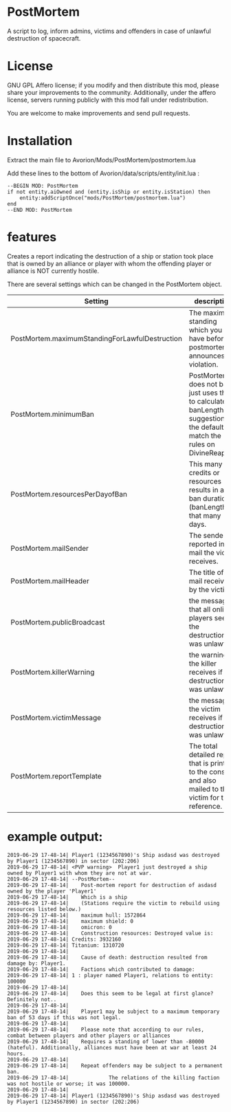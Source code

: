 # PostMortem
A script to log, inform admins, victims and offenders in case of unlawful destruction of spacecraft.


# License

GNU GPL Affero license; if you modify and then distribute this mod, please share your improvements to the community.
Additionally, under the affero license, servers running publicly with this mod fall under redistribution.

You are welcome to make improvements and send pull requests.

# Installation

Extract the main file to Avorion/Mods/PostMortem/postmortem.lua

Add these lines to the bottom of Avorion/data/scripts/entity/init.lua :

````
--BEGIN MOD: PostMortem
if not entity.aiOwned and (entity.isShip or entity.isStation) then 
	entity:addScriptOnce("mods/PostMortem/postmortem.lua") 
end
--END MOD: PostMortem
````

# features

Creates a report indicating the destruction of a ship or station took place that is owned by an alliance or player with whom the offending player or alliance is NOT currently hostile.

There are several settings which can be changed in the PostMortem object.

|Setting|description|
|---------------------------------------------|----------------------------------------------------------------------------------------|
PostMortem.maximumStandingForLawfulDestruction | The maximum standing which you can have before postmortem announces the violation.
PostMortem.minimumBan|PostMortem does not ban  it just uses this to calculate a banLength suggestion, the defaults match the rules on DivineReapers.
PostMortem.resourcesPerDayofBan| This many credits or resources results in a ban duration (banLength) of that many days.
PostMortem.mailSender| The sender reported in the mail the victim receives.
PostMortem.mailHeader| The title of the mail received by the victim.
PostMortem.publicBroadcast| the message that all online players see if the destruction was unlawful.
PostMortem.killerWarning|the warning the killer receives if the destruction was unlawful.
PostMortem.victimMessage|the message the victim receives if the destruction was unlawful.
PostMortem.reportTemplate|The total detailed report that is printed to the console and also mailed to the victim for their reference.


# example output:

    2019-06-29 17-48-14| Player1 (1234567890)'s Ship asdasd was destroyed by Player1 (1234567890) in sector (202:206)
    2019-06-29 17-48-14| <PVP warning>  Player1 just destroyed a ship owned by Player1 with whom they are not at war. 
    2019-06-29 17-48-14| --PostMortem--
    2019-06-29 17-48-14| 	Post-mortem report for destruction of asdasd owned by the player 'Player1'
    2019-06-29 17-48-14| 	Which is a ship
    2019-06-29 17-48-14| 	(Stations require the victim to rebuild using resources listed below.)
    2019-06-29 17-48-14| 	maximum hull: 1572864
    2019-06-29 17-48-14| 	maximum shield: 0
    2019-06-29 17-48-14| 	omicron: 0
    2019-06-29 17-48-14| 	Construction resources: Destroyed value is:
    2019-06-29 17-48-14| Credits: 3932160
    2019-06-29 17-48-14| Titanium: 1310720
    2019-06-29 17-48-14| 	
    2019-06-29 17-48-14| 	Cause of death: destruction resulted from damage by: Player1.
    2019-06-29 17-48-14| 	Factions which contributed to damage: 
    2019-06-29 17-48-14| 1 : player named Player1, relations to entity: 100000 	
    2019-06-29 17-48-14| 	
    2019-06-29 17-48-14| 	Does this seem to be legal at first glance? Definitely not..
    2019-06-29 17-48-14| 	
    2019-06-29 17-48-14| 	Player1 may be subject to a maximum temporary ban of 53 days if this was not legal.
    2019-06-29 17-48-14| 	
    2019-06-29 17-48-14| 	Please note that according to our rules, combat between players and other players or alliances
    2019-06-29 17-48-14| 	Requires a standing of lower than -80000 (hateful). Additionally, alliances must have been at war at least 24 hours.
    2019-06-29 17-48-14| 	
    2019-06-29 17-48-14| 	Repeat offenders may be subject to a permanent ban.
    2019-06-29 17-48-14| 			 The relations of the killing faction was not hostile or worse; it was 100000.
    2019-06-29 17-48-14| 			
    2019-06-29 17-48-14| Player1 (1234567890)'s Ship asdasd was destroyed by Player1 (1234567890) in sector (202:206)
